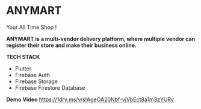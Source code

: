 # ANYMART
Your All Time Shop !

**ANYMART is a multi-vendor delivery platform, where multiple vendor can register their store and make their business online.**

**TECH STACK**
- Flutter
- Firebase Auth
- Firebase Storage
- Firebase Firestore Database

**Demo Video**
https://1drv.ms/v/s!AgeOA20Nbf-vjVbEct8a1m3zYURv
